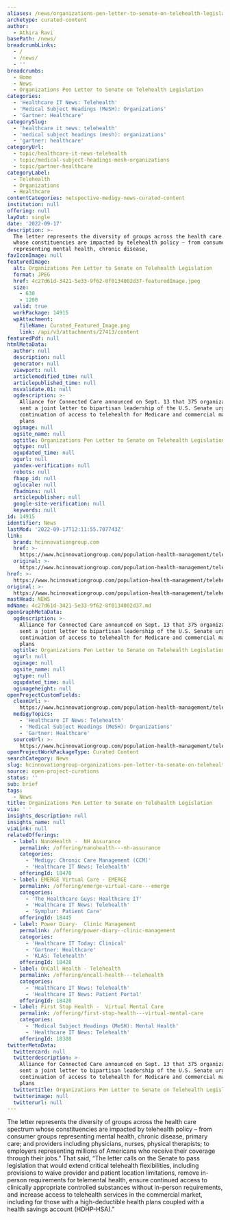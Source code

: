 ```yaml
---
aliases: /news/organizations-pen-letter-to-senate-on-telehealth-legislation
archetype: curated-content
author:
  - Athira Ravi
basePath: /news/
breadcrumbLinks:
  - /
  - /news/
  - ''
breadcrumbs:
  - Home
  - News
  - Organizations Pen Letter to Senate on Telehealth Legislation
categories:
  - 'Healthcare IT News: Telehealth'
  - 'Medical Subject Headings (MeSH): Organizations'
  - 'Gartner: Healthcare'
categorySlug:
  - 'healthcare it news: telehealth'
  - 'medical subject headings (mesh): organizations'
  - 'gartner: healthcare'
categoryUrl:
  - topic/healthcare-it-news-telehealth
  - topic/medical-subject-headings-mesh-organizations
  - topic/gartner-healthcare
categoryLabel:
  - Telehealth
  - Organizations
  - Healthcare
contentCategories: netspective-medigy-news-curated-content
institution: null
offering: null
layOut: single
date: '2022-09-17'
description: >-
  The letter represents the diversity of groups across the health care spectrum
  whose constituencies are impacted by telehealth policy – from consumer groups
  representing mental health, chronic disease,
favIconImage: null
featuredImage:
  alt: Organizations Pen Letter to Senate on Telehealth Legislation
  format: JPEG
  href: 4c27d61d-3421-5e33-9f62-8f0134002d37-featuredImage.jpeg
  size:
    - 630
    - 1200
  valid: true
  workPackage: 14915
  wpAttachment:
    fileName: Curated_Featured_Image.png
    link: /api/v3/attachments/27413/content
featuredPdf: null
htmlMetaData:
  author: null
  description: null
  generator: null
  viewport: null
  articlemodified_time: null
  articlepublished_time: null
  msvalidate.01: null
  ogdescription: >-
    Alliance for Connected Care announced on Sept. 13 that 375 organizations
    sent a joint letter to bipartisan leadership of the U.S. Senate urging the
    continuation of access to telehealth for Medicare and commercial market
    plans
  ogimage: null
  ogsite_name: null
  ogtitle: Organizations Pen Letter to Senate on Telehealth Legislation
  ogtype: null
  ogupdated_time: null
  ogurl: null
  yandex-verification: null
  robots: null
  fbapp_id: null
  oglocale: null
  fbadmins: null
  articlepublisher: null
  google-site-verification: null
  keywords: null
id: 14915
identifier: News
lastMod: '2022-09-17T12:11:55.707743Z'
link:
  brand: hcinnovationgroup.com
  href: >-
    https://www.hcinnovationgroup.com/population-health-management/telehealth/news/21280898/organizations-pen-letter-to-senate-on-telehealth-legislation
  original: >-
    https://www.hcinnovationgroup.com/population-health-management/telehealth/news/21280898/organizations-pen-letter-to-senate-on-telehealth-legislation
href: >-
  https://www.hcinnovationgroup.com/population-health-management/telehealth/news/21280898/organizations-pen-letter-to-senate-on-telehealth-legislation
original: >-
  https://www.hcinnovationgroup.com/population-health-management/telehealth/news/21280898/organizations-pen-letter-to-senate-on-telehealth-legislation
mastHead: NEWS
mdName: 4c27d61d-3421-5e33-9f62-8f0134002d37.md
openGraphMetaData:
  ogdescription: >-
    Alliance for Connected Care announced on Sept. 13 that 375 organizations
    sent a joint letter to bipartisan leadership of the U.S. Senate urging the
    continuation of access to telehealth for Medicare and commercial market
    plans
  ogtitle: Organizations Pen Letter to Senate on Telehealth Legislation
  ogurl: null
  ogimage: null
  ogsite_name: null
  ogtype: null
  ogupdated_time: null
  ogimageheight: null
openProjectCustomFields:
  cleanUrl: >-
    https://www.hcinnovationgroup.com/population-health-management/telehealth/news/21280898/organizations-pen-letter-to-senate-on-telehealth-legislation
  medigyTopics:
    - 'Healthcare IT News: Telehealth'
    - 'Medical Subject Headings (MeSH): Organizations'
    - 'Gartner: Healthcare'
  sourceUrl: >-
    https://www.hcinnovationgroup.com/population-health-management/telehealth/news/21280898/organizations-pen-letter-to-senate-on-telehealth-legislation
openProjectWorkPackageType: Curated Content
searchCategory: News
slug: hcinnovationgroup-organizations-pen-letter-to-senate-on-telehealth-legislation
source: open-project-curations
status: ''
sub: brief
tags:
  - News
title: Organizations Pen Letter to Senate on Telehealth Legislation
via: ' '
insights_description: null
insights_name: null
viaLink: null
relatedOfferings:
  - label: NanoHealth -  NH Assurance
    permalink: /offering/nanohealth---nh-assurance
    categories:
      - 'Medigy: Chronic Care Management (CCM)'
      - 'Healthcare IT News: Telehealth'
    offeringId: 18470
  - label: EMERGE Virtual Care - EMERGE
    permalink: /offering/emerge-virtual-care---emerge
    categories:
      - 'The Healthcare Guys: Healthcare IT'
      - 'Healthcare IT News: Telehealth'
      - 'Symplur: Patient Care'
    offeringId: 18445
  - label: Power Diary-  Clinic Management
    permalink: /offering/power-diary--clinic-management
    categories:
      - 'Healthcare IT Today: Clinical'
      - 'Gartner: Healthcare'
      - 'KLAS: Telehealth'
    offeringId: 18428
  - label: OnCall Health - Telehealth
    permalink: /offering/oncall-health---telehealth
    categories:
      - 'Healthcare IT News: Telehealth'
      - 'Healthcare IT News: Patient Portal'
    offeringId: 18420
  - label: First Stop Health -  Virtual Mental Care
    permalink: /offering/first-stop-health---virtual-mental-care
    categories:
      - 'Medical Subject Headings (MeSH): Mental Health'
      - 'Healthcare IT News: Telehealth'
    offeringId: 18308
twitterMetaData:
  twittercard: null
  twitterdescription: >-
    Alliance for Connected Care announced on Sept. 13 that 375 organizations
    sent a joint letter to bipartisan leadership of the U.S. Senate urging the
    continuation of access to telehealth for Medicare and commercial market
    plans
  twittertitle: Organizations Pen Letter to Senate on Telehealth Legislation
  twitterimage: null
  twitterurl: null
---
```

<p>The letter represents the diversity of groups across the health care spectrum whose constituencies are impacted by telehealth policy – from consumer groups representing mental health, chronic disease, primary care; and providers including physicians, nurses, physical therapists; to employers representing millions of Americans who receive their coverage through their jobs.”
That said, “The letter calls on the Senate to pass legislation that would extend critical telehealth flexibilities, including provisions to waive provider and patient location limitations, remove in-person requirements for telemental health, ensure continued access to clinically appropriate controlled substances without in-person requirements, and increase access to telehealth services in the commercial market, including for those with a high-deductible health plans coupled with a health savings account (HDHP-HSA).”</p>